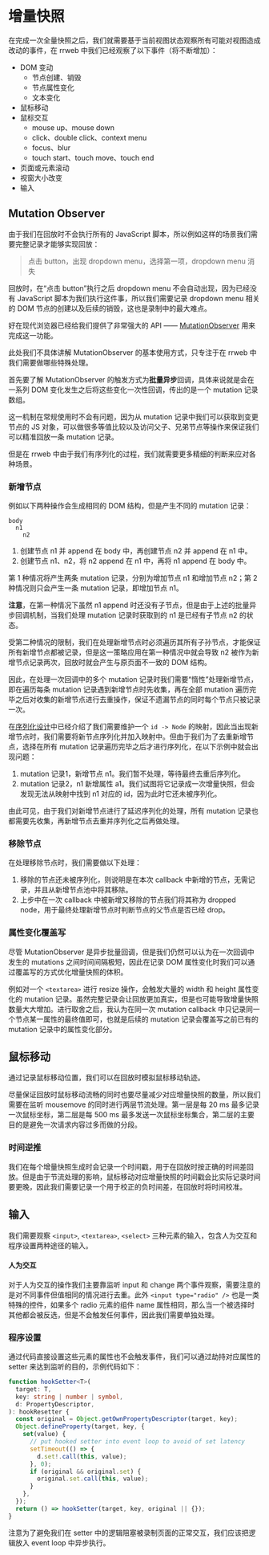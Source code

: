 # 增量快照

在完成一次全量快照之后，我们就需要基于当前视图状态观察所有可能对视图造成改动的事件，在 rrweb 中我们已经观察了以下事件（将不断增加）：

- DOM 变动
  - 节点创建、销毁
  - 节点属性变化
  - 文本变化
- 鼠标移动
- 鼠标交互
  - mouse up、mouse down
  - click、double click、context menu
  - focus、blur
  - touch start、touch move、touch end
- 页面或元素滚动
- 视窗大小改变
- 输入

## Mutation Observer

由于我们在回放时不会执行所有的 JavaScript 脚本，所以例如这样的场景我们需要完整记录才能够实现回放：

> 点击 button，出现 dropdown menu，选择第一项，dropdown menu 消失

回放时，在“点击 button”执行之后 dropdown menu 不会自动出现，因为已经没有 JavaScript 脚本为我们执行这件事，所以我们需要记录 dropdown menu 相关的 DOM 节点的创建以及后续的销毁，这也是录制中的最大难点。

好在现代浏览器已经给我们提供了非常强大的 API —— [MutationObserver](https://developer.mozilla.org/en-US/docs/Web/API/MutationObserver) 用来完成这一功能。

此处我们不具体讲解 MutationObserver 的基本使用方式，只专注于在 rrweb 中我们需要做哪些特殊处理。

首先要了解 MutationObserver 的触发方式为**批量异步**回调，具体来说就是会在一系列 DOM 变化发生之后将这些变化一次性回调，传出的是一个 mutation 记录数组。

这一机制在常规使用时不会有问题，因为从 mutation 记录中我们可以获取到变更节点的 JS 对象，可以做很多等值比较以及访问父子、兄弟节点等操作来保证我们可以精准回放一条 mutation 记录。

但是在 rrweb 中由于我们有序列化的过程，我们就需要更多精细的判断来应对各种场景。

### 新增节点

例如以下两种操作会生成相同的 DOM 结构，但是产生不同的 mutation 记录：

```
body
  n1
    n2
```

1. 创建节点 n1 并 append 在 body 中，再创建节点 n2 并 append 在 n1 中。
2. 创建节点 n1、n2，将 n2 append 在 n1 中，再将 n1 append 在 body 中。

第 1 种情况将产生两条 mutation 记录，分别为增加节点 n1 和增加节点 n2；第 2 种情况则只会产生一条 mutation 记录，即增加节点 n1。

**注意**，在第一种情况下虽然 n1 append 时还没有子节点，但是由于上述的批量异步回调机制，当我们处理 mutation 记录时获取到的 n1 是已经有子节点 n2 的状态。

受第二种情况的限制，我们在处理新增节点时必须遍历其所有子孙节点，才能保证所有新增节点都被记录，但是这一策略应用在第一种情况中就会导致 n2 被作为新增节点记录两次，回放时就会产生与原页面不一致的 DOM 结构。

因此，在处理一次回调中的多个 mutation 记录时我们需要“惰性”处理新增节点，即在遍历每条 mutation 记录遇到新增节点时先收集，再在全部 mutation 遍历完毕之后对收集的新增节点进行去重操作，保证不遗漏节点的同时每个节点只被记录一次。

在[序列化设计](./serialization.md)中已经介绍了我们需要维护一个 `id -> Node` 的映射，因此当出现新增节点时，我们需要将新节点序列化并加入映射中。但由于我们为了去重新增节点，选择在所有 mutation 记录遍历完毕之后才进行序列化，在以下示例中就会出现问题：

1. mutation 记录1，新增节点 n1。我们暂不处理，等待最终去重后序列化。
2. mutation 记录2，n1 新增属性 a1。我们试图将它记录成一次增量快照，但会发现无法从映射中找到 n1 对应的 id，因为此时它还未被序列化。

由此可见，由于我们对新增节点进行了延迟序列化的处理，所有 mutation 记录也都需要先收集，再新增节点去重并序列化之后再做处理。

### 移除节点

在处理移除节点时，我们需要做以下处理：

1. 移除的节点还未被序列化，则说明是在本次 callback 中新增的节点，无需记录，并且从新增节点池中将其移除。
2. 上步中在一次 callback 中被新增又移除的节点我们将其称为 dropped node，用于最终处理新增节点时判断节点的父节点是否已经 drop。

### 属性变化覆盖写

尽管 MutationObserver 是异步批量回调，但是我们仍然可以认为在一次回调中发生的 mutations 之间时间间隔极短，因此在记录 DOM 属性变化时我们可以通过覆盖写的方式优化增量快照的体积。

例如对一个 `<textarea>` 进行 resize 操作，会触发大量的 width 和 height 属性变化的 mutation 记录。虽然完整记录会让回放更加真实，但是也可能导致增量快照数量大大增加。进行取舍之后，我认为在同一次 mutation callback 中只记录同一个节点某一属性的最终值即可，也就是后续的 mutation 记录会覆盖写之前已有的 mutation 记录中的属性变化部分。

## 鼠标移动

通过记录鼠标移动位置，我们可以在回放时模拟鼠标移动轨迹。

尽量保证回放时鼠标移动流畅的同时也要尽量减少对应增量快照的数量，所以我们需要在监听 mousemove 的同时进行两层节流处理。第一层是每 20 ms 最多记录一次鼠标坐标，第二层是每 500 ms 最多发送一次鼠标坐标集合，第二层的主要目的是避免一次请求内容过多而做的分段。

### 时间逆推

我们在每个增量快照生成时会记录一个时间戳，用于在回放时按正确的时间差回放。但是由于节流处理的影响，鼠标移动对应增量快照的时间戳会比实际记录时间要更晚，因此我们需要记录一个用于校正的负时间差，在回放时将时间校准。

## 输入

我们需要观察 `<input>`, `<textarea>`, `<select>` 三种元素的输入，包含人为交互和程序设置两种途径的输入。

#### 人为交互

对于人为交互的操作我们主要靠监听 input 和 change 两个事件观察，需要注意的是对不同事件但值相同的情况进行去重。此外 `<input type="radio" />` 也是一类特殊的控件，如果多个 radio 元素的组件 name 属性相同，那么当一个被选择时其他都会被反选，但是不会触发任何事件，因此我们需要单独处理。

### 程序设置

通过代码直接设置这些元素的属性也不会触发事件，我们可以通过劫持对应属性的 setter 来达到监听的目的，示例代码如下：

```typescript
function hookSetter<T>(
  target: T,
  key: string | number | symbol,
  d: PropertyDescriptor,
): hookResetter {
  const original = Object.getOwnPropertyDescriptor(target, key);
  Object.defineProperty(target, key, {
    set(value) {
      // put hooked setter into event loop to avoid of set latency
      setTimeout(() => {
        d.set!.call(this, value);
      }, 0);
      if (original && original.set) {
        original.set.call(this, value);
      }
    },
  });
  return () => hookSetter(target, key, original || {});
}
```

注意为了避免我们在 setter 中的逻辑阻塞被录制页面的正常交互，我们应该把逻辑放入 event loop 中异步执行。